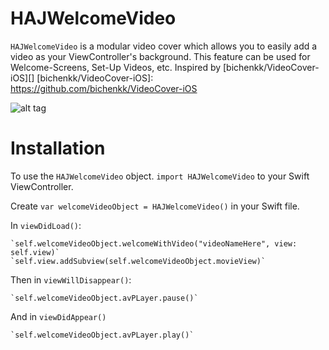 HAJWelcomeVideo
===============
`HAJWelcomeVideo` is a modular video cover which allows you to easily add a video as your ViewController's background. This feature can be used for Welcome-Screens, Set-Up Videos, etc. Inspired by  [bichenkk/VideoCover-iOS][]
[bichenkk/VideoCover-iOS]: https://github.com/bichenkk/VideoCover-iOS

![alt tag](https://github.com/hichamoaj/HAJWelcomeVideo/blob/master/hajwelcomevideo.gif)

Installation
===============
To use the `HAJWelcomeVideo` object. `import HAJWelcomeVideo` to your Swift ViewController.

Create `var welcomeVideoObject = HAJWelcomeVideo()` in your Swift file.

In `viewDidLoad()`:
```
`self.welcomeVideoObject.welcomeWithVideo("videoNameHere", view: self.view)`
`self.view.addSubview(self.welcomeVideoObject.movieView)`
```
Then in `viewWillDisappear()`:
```
`self.welcomeVideoObject.avPLayer.pause()`
```
And in `viewDidAppear()`
```
`self.welcomeVideoObject.avPLayer.play()`
```
